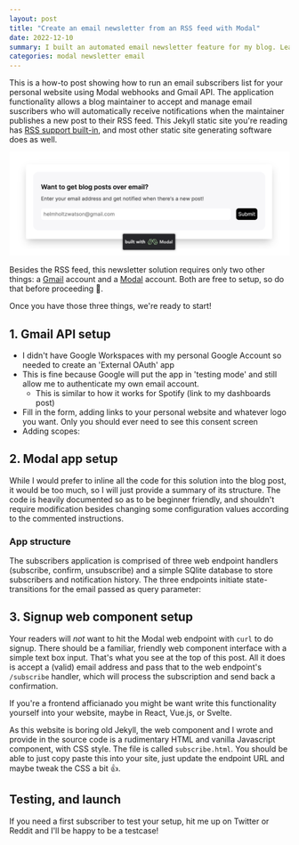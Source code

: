 ```yaml
---
layout: post
title: "Create an email newsletter from an RSS feed with Modal"
date: 2022-12-10
summary: I built an automated email newsletter feature for my blog. Learn how to set it up for yourself.
categories: modal newsletter email
---
```


This is a how-to post showing how to run an email subscribers list for your personal website using Modal webhooks and Gmail API.
The application functionality allows a blog maintainer to accept and manage email suscribers who will automatically receive notifications
when the maintainer publishes a new post to their RSS feed. This Jekyll static site you're reading has [RSS support built-in](/feed.xml), and
most other static site generating software does as well.

![screenshot of the new email subscriber call-to-action component](/images/email-subs-with-modal/hero.png)

Besides the RSS feed, this newsletter solution requires only two other things: a [Gmail](https://www.google.com/gmail/about/) account and a [Modal](https://modal.com/) account.
Both are free to setup, so do that before proceeding 🙂.

Once you have those three things, we're ready to start!

## 1. Gmail API setup

- I didn't have Google Workspaces with my personal Google Account so needed to create an 'External OAuth' app
- This is fine because Google will put the app in 'testing mode' and still allow me to authenticate my own email account.
  - This is similar to how it works for Spotify (link to my dashboards post)
- Fill in the form, adding links to your personal website and whatever logo you want. Only you should ever need to see this consent screen
- Adding scopes:

## 2. Modal app setup

While I would prefer to inline all the code for this solution into the blog post, it would be too much, so I will
just provide a summary of its structure. The code is heavily documented so as to be beginner friendly, and shouldn't
require modification besides changing some configuration values according to the commented instructions.

### App structure

The subscribers application is comprised of three web endpoint handlers (subscribe, confirm, unsubscribe) and a simple
SQlite database to store subscribers and notification history. The three endpoints initiate state-transitions for the email passed as query parameter:

## 3. Signup web component setup

Your readers will _not_ want to hit the Modal web endpoint with `curl` to do signup. There should be a familiar, friendly web component interface with a simple text box input. That's what you see at the top of this post. All it does
is accept a (valid) email address and pass that to the web endpoint's `/subscribe` handler, which will process the subscription and send back a confirmation.

If you're a frontend afficianado you might be want write this functionality yourself into your website, maybe in React, Vue.js, or Svelte.

As this website is boring old Jekyll, the web component and I wrote and provide in the source code is a rudimentary
HTML and vanilla Javascript component, with CSS style. The file is called `subscribe.html`. You should be able to just copy paste this into your site, just update the endpoint URL and maybe tweak the CSS a bit 👍.

## Testing, and launch

If you need a first subscriber to test your setup, hit me up on Twitter or Reddit and I'll
be happy to be a testcase!
